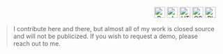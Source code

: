 <p align="right" width="50px">
  <a href="https://www.python.org" target="_blank" rel="noreferrer noopener"><img src="https://raw.githubusercontent.com/0xShapeShifter/readme-md/master/public/images/skills/core/python.svg" alt="Python" width="25" height="25" /></a>
  <a href="https://www.javascript.com" target="_blank" rel="noreferrer noopener"><img src="https://raw.githubusercontent.com/0xShapeShifter/readme-md/master/public/images/skills/core/javascript.svg" alt="JavaScript" width="25" height="25" /></a>
  <a href="https://html.com/html5/" target="_blank" rel="noreferrer noopener"><img src="https://raw.githubusercontent.com/0xShapeShifter/readme-md/master/public/images/skills/frontend/html5.svg" alt="HTML5" width="25" height="25" /></a>
  <a href="https://css3.com" target="_blank" rel="noreferrer noopener"><img src="https://raw.githubusercontent.com/0xShapeShifter/readme-md/master/public/images/skills/frontend/css3.svg" alt="CSS3" width="25" height="25" /></a>
  <a href="https://www.adobe.com/products/photoshop.html" target="_blank" rel="noreferrer noopener"><img src="https://raw.githubusercontent.com/0xShapeShifter/readme-md/master/public/images/skills/software/photoshop.svg" alt="Photoshop" width="25" height="25" /></a>
</p>

<p align="left">

> I contribute here and there, but almost all of my work is closed source and will not be publicized. If you wish to request a demo, please reach out to me.

</p>
